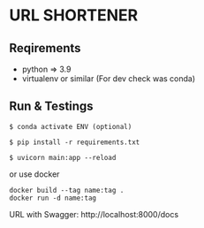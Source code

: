 # URL SHORTENER

## Reqirements
* python => 3.9
* virtualenv or similar (For dev check was conda)
## Run & Testings

```
$ conda activate ENV (optional)

$ pip install -r requirements.txt

$ uvicorn main:app --reload 
```
or use docker
```
docker build --tag name:tag .
docker run -d name:tag 
```
URL with Swagger: http://localhost:8000/docs